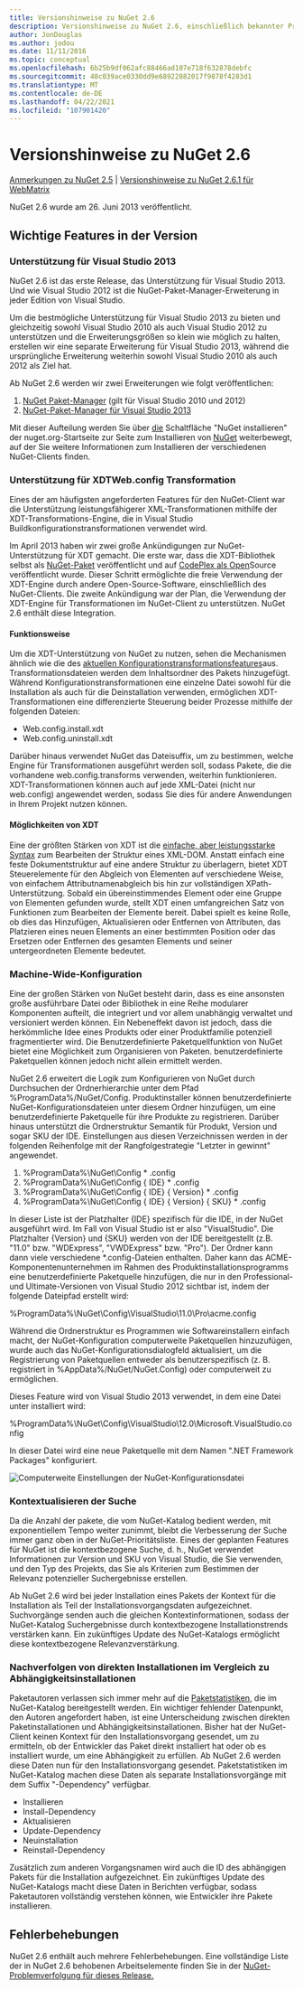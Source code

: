 ```yaml
---
title: Versionshinweise zu NuGet 2.6
description: Versionshinweise zu NuGet 2.6, einschließlich bekannter Probleme, Fehlerbehebungen, hinzugefügter Features und DCRs.
author: JonDouglas
ms.author: jodou
ms.date: 11/11/2016
ms.topic: conceptual
ms.openlocfilehash: 6b25b9df062afc88466ad107e718f632878debfc
ms.sourcegitcommit: 40c039ace0330dd9e68922882017f9878f4283d1
ms.translationtype: MT
ms.contentlocale: de-DE
ms.lasthandoff: 04/22/2021
ms.locfileid: "107901420"
---
```

# <a name="nuget-26-release-notes"></a>Versionshinweise zu NuGet 2.6

[Anmerkungen zu NuGet 2.5](../release-notes/nuget-2.5.md)  |  [Versionshinweise zu NuGet 2.6.1 für WebMatrix](../release-notes/nuget-2.6.1-for-webmatrix.md)

NuGet 2.6 wurde am 26. Juni 2013 veröffentlicht.

## <a name="notable-features-in-the-release"></a>Wichtige Features in der Version

### <a name="support-for-visual-studio-2013"></a>Unterstützung für Visual Studio 2013

NuGet 2.6 ist das erste Release, das Unterstützung für Visual Studio 2013. Und wie Visual Studio 2012 ist die NuGet-Paket-Manager-Erweiterung in jeder Edition von Visual Studio.

Um die bestmögliche Unterstützung für Visual Studio 2013 zu bieten und gleichzeitig sowohl Visual Studio 2010 als auch Visual Studio 2012 zu unterstützen und die Erweiterungsgrößen so klein wie möglich zu halten, erstellen wir eine separate Erweiterung für Visual Studio 2013, während die ursprüngliche Erweiterung weiterhin sowohl Visual Studio 2010 als auch 2012 als Ziel hat.

Ab NuGet 2.6 werden wir zwei Erweiterungen wie folgt veröffentlichen:

1. [NuGet Paket-Manager](https://marketplace.visualstudio.com/items?itemName=NuGetTeam.NuGetPackageManager) (gilt für Visual Studio 2010 und 2012)
1. [NuGet-Paket-Manager für Visual Studio 2013](https://marketplace.visualstudio.com/items?itemName=NuGetTeam.NuGetPackageManagerforVisualStudio2013)

Mit dieser Aufteilung werden Sie über [die](https://nuget.org) Schaltfläche "NuGet installieren" der nuget.org-Startseite zur Seite zum Installieren von [NuGet](../install-nuget-client-tools.md) weiterbewegt, auf der Sie weitere Informationen zum Installieren der verschiedenen NuGet-Clients finden.

<a name="xdt"></a>

### <a name="xdt-webconfig-transformation-support"></a>Unterstützung für XDTWeb.config Transformation

Eines der am häufigsten angeforderten Features für den NuGet-Client war die Unterstützung leistungsfähigerer XML-Transformationen mithilfe der XDT-Transformations-Engine, die in Visual Studio Buildkonfigurationstransformationen verwendet wird.

Im April 2013 haben wir zwei große Ankündigungen zur NuGet-Unterstützung für XDT gemacht. Die erste war, dass die XDT-Bibliothek selbst als [NuGet-Paket](https://nuget.org/packages/Microsoft.Web.Xdt) veröffentlicht und auf [CodePlex als Open](http://xdt.codeplex.com/)Source veröffentlicht wurde. Dieser Schritt ermöglichte die freie Verwendung der XDT-Engine durch andere Open-Source-Software, einschließlich des NuGet-Clients. Die zweite Ankündigung war der Plan, die Verwendung der XDT-Engine für Transformationen im NuGet-Client zu unterstützen. NuGet 2.6 enthält diese Integration.

#### <a name="how-it-works"></a>Funktionsweise

Um die XDT-Unterstützung von NuGet zu nutzen, sehen die Mechanismen ähnlich wie die des [aktuellen Konfigurationstransformationsfeatures](../create-packages/source-and-config-file-transformations.md)aus.
Transformationsdateien werden dem Inhaltsordner des Pakets hinzugefügt. Während Konfigurationstransformationen eine einzelne Datei sowohl für die Installation als auch für die Deinstallation verwenden, ermöglichen XDT-Transformationen eine differenzierte Steuerung beider Prozesse mithilfe der folgenden Dateien:

- Web.config.install.xdt
- Web.config.uninstall.xdt

Darüber hinaus verwendet NuGet das Dateisuffix, um zu bestimmen, welche Engine für Transformationen ausgeführt werden soll, sodass Pakete, die die vorhandene web.config.transforms verwenden, weiterhin funktionieren. XDT-Transformationen können auch auf jede XML-Datei (nicht nur web.config) angewendet werden, sodass Sie dies für andere Anwendungen in Ihrem Projekt nutzen können.

#### <a name="what-you-can-do-with-xdt"></a>Möglichkeiten von XDT

Eine der größten Stärken von XDT ist die [einfache, aber leistungsstarke Syntax](/previous-versions/aspnet/dd465326(v=vs.110)) zum Bearbeiten der Struktur eines XML-DOM. Anstatt einfach eine feste Dokumentstruktur auf eine andere Struktur zu überlagern, bietet XDT Steuerelemente für den Abgleich von Elementen auf verschiedene Weise, von einfachem Attributnamenabgleich bis hin zur vollständigen XPath-Unterstützung. Sobald ein übereinstimmendes Element oder eine Gruppe von Elementen gefunden wurde, stellt XDT einen umfangreichen Satz von Funktionen zum Bearbeiten der Elemente bereit. Dabei spielt es keine Rolle, ob dies das Hinzufügen, Aktualisieren oder Entfernen von Attributen, das Platzieren eines neuen Elements an einer bestimmten Position oder das Ersetzen oder Entfernen des gesamten Elements und seiner untergeordneten Elemente bedeutet.

### <a name="machine-wide-configuration"></a>Machine-Wide-Konfiguration

Eine der großen Stärken von NuGet besteht darin, dass es eine ansonsten große ausführbare Datei oder Bibliothek in eine Reihe modularer Komponenten aufteilt, die integriert und vor allem unabhängig verwaltet und versioniert werden können. Ein Nebeneffekt davon ist jedoch, dass die herkömmliche Idee eines Produkts oder einer Produktfamilie potenziell fragmentierter wird.
Die Benutzerdefinierte Paketquellfunktion von NuGet bietet eine Möglichkeit zum Organisieren von Paketen. benutzerdefinierte Paketquellen können jedoch nicht allein ermittelt werden.

NuGet 2.6 erweitert die Logik zum Konfigurieren von NuGet durch Durchsuchen der Ordnerhierarchie unter dem Pfad %ProgramData%/NuGet/Config. Produktinstaller können benutzerdefinierte NuGet-Konfigurationsdateien unter diesem Ordner hinzufügen, um eine benutzerdefinierte Paketquelle für ihre Produkte zu registrieren. Darüber hinaus unterstützt die Ordnerstruktur Semantik für Produkt, Version und sogar SKU der IDE. Einstellungen aus diesen Verzeichnissen werden in der folgenden Reihenfolge mit der Rangfolgestrategie "Letzter in gewinnt" angewendet.

1. %ProgramData%\NuGet\Config \* .config
2. %ProgramData%\NuGet\Config \{ IDE} \* .config
3. %ProgramData%\NuGet\Config \{ IDE} \{ Version} \* .config
4. %ProgramData%\NuGet\Config \{ IDE} \{ Version} \{ SKU} \* .config

In dieser Liste ist der Platzhalter {IDE} spezifisch für die IDE, in der NuGet ausgeführt wird. Im Fall von Visual Studio ist er also "VisualStudio". Die Platzhalter {Version} und {SKU} werden von der IDE bereitgestellt (z.B. "11.0" bzw. "WDExpress", "VWDExpress" bzw. "Pro"). Der Ordner kann dann viele verschiedene *.config-Dateien enthalten.
Daher kann das ACME-Komponentenunternehmen im Rahmen des Produktinstallationsprogramms eine benutzerdefinierte Paketquelle hinzufügen, die nur in den Professional- und Ultimate-Versionen von Visual Studio 2012 sichtbar ist, indem der folgende Dateipfad erstellt wird:

%ProgramData%\NuGet\Config\VisualStudio\11.0\Pro\acme.config

Während die Ordnerstruktur es Programmen wie Softwareinstallern einfach macht, der NuGet-Konfiguration computerweite Paketquellen hinzuzufügen, wurde auch das NuGet-Konfigurationsdialogfeld aktualisiert, um die Registrierung von Paketquellen entweder als benutzerspezifisch (z. B. registriert in %AppData%/NuGet/NuGet.Config) oder computerweit zu ermöglichen.

Dieses Feature wird von Visual Studio 2013 verwendet, in dem eine Datei unter installiert wird:

%ProgramData%\NuGet\Config\VisualStudio\12.0\Microsoft.VisualStudio.config

In dieser Datei wird eine neue Paketquelle mit dem Namen ".NET Framework Packages" konfiguriert.

![Computerweite Einstellungen der NuGet-Konfigurationsdatei](./media/NuGet-Config-File-Machine-Wide.png)

### <a name="contextualizing-search"></a>Kontextualisieren der Suche

Da die Anzahl der pakete, die vom NuGet-Katalog bedient werden, mit exponentiellem Tempo weiter zunimmt, bleibt die Verbesserung der Suche immer ganz oben in der NuGet-Prioritätsliste. Eines der geplanten Features für NuGet ist die kontextbezogene Suche, d. h., NuGet verwendet Informationen zur Version und SKU von Visual Studio, die Sie verwenden, und den Typ des Projekts, das Sie als Kriterien zum Bestimmen der Relevanz potenzieller Suchergebnisse erstellen.

Ab NuGet 2.6 wird bei jeder Installation eines Pakets der Kontext für die Installation als Teil der Installationsvorgangsdaten aufgezeichnet.  Suchvorgänge senden auch die gleichen Kontextinformationen, sodass der NuGet-Katalog Suchergebnisse durch kontextbezogene Installationstrends verstärken kann.  Ein zukünftiges Update des NuGet-Katalogs ermöglicht diese kontextbezogene Relevanzverstärkung.

### <a name="tracking-direct-installs-vs-dependency-installs"></a>Nachverfolgen von direkten Installationen im Vergleich zu Abhängigkeitsinstallationen

Paketautoren verlassen sich immer mehr auf die [Paketstatistiken,](http://blog.nuget.org/20130226/Introducing-Package-Statistics.html) die im NuGet-Katalog bereitgestellt werden.  Ein wichtiger fehlender Datenpunkt, den Autoren angefordert haben, ist eine Unterscheidung zwischen direkten Paketinstallationen und Abhängigkeitsinstallationen.  Bisher hat der NuGet-Client keinen Kontext für den Installationsvorgang gesendet, um zu ermitteln, ob der Entwickler das Paket direkt installiert hat oder ob es installiert wurde, um eine Abhängigkeit zu erfüllen.
Ab NuGet 2.6 werden diese Daten nun für den Installationsvorgang gesendet.  Paketstatistiken im NuGet-Katalog machen diese Daten als separate Installationsvorgänge mit dem Suffix "-Dependency" verfügbar.

* Installieren
* Install-Dependency
* Aktualisieren
* Update-Dependency
* Neuinstallation
* Reinstall-Dependency

Zusätzlich zum anderen Vorgangsnamen wird auch die ID des abhängigen Pakets für die Installation aufgezeichnet.  Ein zukünftiges Update des NuGet-Katalogs macht diese Daten in Berichten verfügbar, sodass Paketautoren vollständig verstehen können, wie Entwickler ihre Pakete installieren.

## <a name="bug-fixes"></a>Fehlerbehebungen

NuGet 2.6 enthält auch mehrere Fehlerbehebungen. Eine vollständige Liste der in NuGet 2.6 behobenen Arbeitselemente finden Sie in der [NuGet-Problemverfolgung für dieses Release.](https://nuget.codeplex.com/workitem/list/advanced?keyword=&status=Closed&type=All&priority=All&release=NuGet%202.6&assignedTo=All&component=All&sortField=LastUpdatedDate&sortDirection=Descending&page=0&reasonClosed=All)